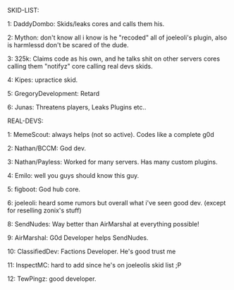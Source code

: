SKID-LIST:
 
 1: DaddyDombo: Skids/leaks cores and calls them his.
 
 2: Mython: don't know all i know is he "recoded" all of joeleoli's plugin, also is harmlessd don't be scared of the dude.
 
 3: 325k: Claims code as his own, and he talks shit on other servers cores calling them "notifyz" core calling real devs skids.
 
 4: Kipes: upractice skid.
 
 5: GregoryDevelopment: Retard
 
 6: Junas: Threatens players, Leaks Plugins etc..

REAL-DEVS:

 1: MemeScout: always helps (not so active). Codes like a complete g0d
 
 2: Nathan/BCCM: God dev.
 
 3: Nathan/Payless: Worked for many servers. Has many custom plugins.
 
 4: Emilo: well you guys should know this guy.
 
 5: figboot: God hub core.
 
 6: joeleoli: heard some rumors but overall what i've seen good dev. (except for reselling zonix's stuff)
 
 8: SendNudes: Way better than AirMarshal at everything possible!
 
 9: AirMarshal: G0d Developer helps SendNudes.
 
 10: ClassifiedDev: Factions Developer. He's good trust me
 
 11: InspectMC: hard to add since he's on joeleolis skid list ;P
 
 12: TewPingz: good developer.


